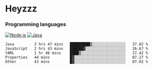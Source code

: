 # Heyzzz  

### Programming languages  

[![Node.js](https://img.shields.io/badge/-Node.js-262626?style=for-the-badge)](https://nodejs.org)
[![Java](https://img.shields.io/badge/-Java-262626?style=for-the-badge)](https://java.com)

<!--START_SECTION:waka-->

```text
Java         3 hrs 47 mins   █████████▒░░░░░░░░░░░░░░░   37.02 %
JavaScript   2 hrs 43 mins   ██████▓░░░░░░░░░░░░░░░░░░   26.67 %
YAML         1 hr 46 mins    ████▒░░░░░░░░░░░░░░░░░░░░   17.42 %
Properties   44 mins         █▓░░░░░░░░░░░░░░░░░░░░░░░   07.27 %
Other        43 mins         █▓░░░░░░░░░░░░░░░░░░░░░░░   07.02 %
```

<!--END_SECTION:waka-->
